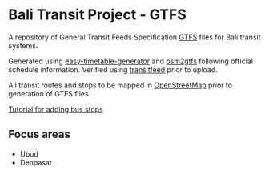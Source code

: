 # Bali Transit Project - GTFS

A repository of General Transit Feeds Specification [GTFS](https://github.com/google/transit/tree/master/gtfs/spec/en) files for Bali transit systems.

Generated using [easy-timetable-generator](https://github.com/mapanica/easy-timetable-generator) and [osm2gtfs](https://github.com/grote/osm2gtfs) following official schedule information. Verified using [transitfeed](https://github.com/google/transitfeed) prior to upload.

All transit routes and stops to be mapped in [OpenStreetMap](https://openstreetmap.org) prior to generation of GTFS files.

[Tutorial for adding bus stops](https://wiki.openstreetmap.org/wiki/Buses#Adding_a_bus_route_to_OpenStreetMap)

## Focus areas
* Ubud
* Denpasar